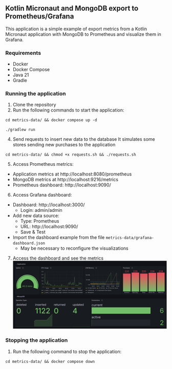 ## Kotlin Micronaut and MongoDB export to Prometheus/Grafana

This application is a simple example of export metrics from a Kotlin Micronaut application with MongoDB to Prometheus and visualize them in Grafana.

### Requirements
- Docker
- Docker Compose
- Java 21
- Gradle

### Running the application
1. Clone the repository
2. Run the following commands to start the application:
```shell
cd metrics-data/ && docker compose up -d
```
```shell
./gradlew run
```
4. Send requests to insert new data to the database
It simulates some stores sending new purchases to the application
```shell
cd metrics-data/ && chmod +x requests.sh && ./requests.sh
```
5. Access Prometheus metrics:
- Application metrics at http://localhost:8080/prometheus
- MongoDB metrics at http://localhost:9216/metrics
- Prometheus dashboard: http://localhost:9090/

6. Access Grafana dashboard:
- Dashboard: http://localhost:3000/
  - Login: admin/admin
- Add new data source:
  - Type: Prometheus
  - URL: http://localhost:9090/
  - Save & Test
- Import the dashboard example from the file `metrics-data/grafana-dashboard.json`
  - May be necessary to reconfigure the visualizations 

7. Access the dashboard and see the metrics
![Dashboard example](metrics-data/dashboard-example.png)

### Stopping the application
1. Run the following command to stop the application:
```shell
cd metrics-data/ && docker compose down
```
